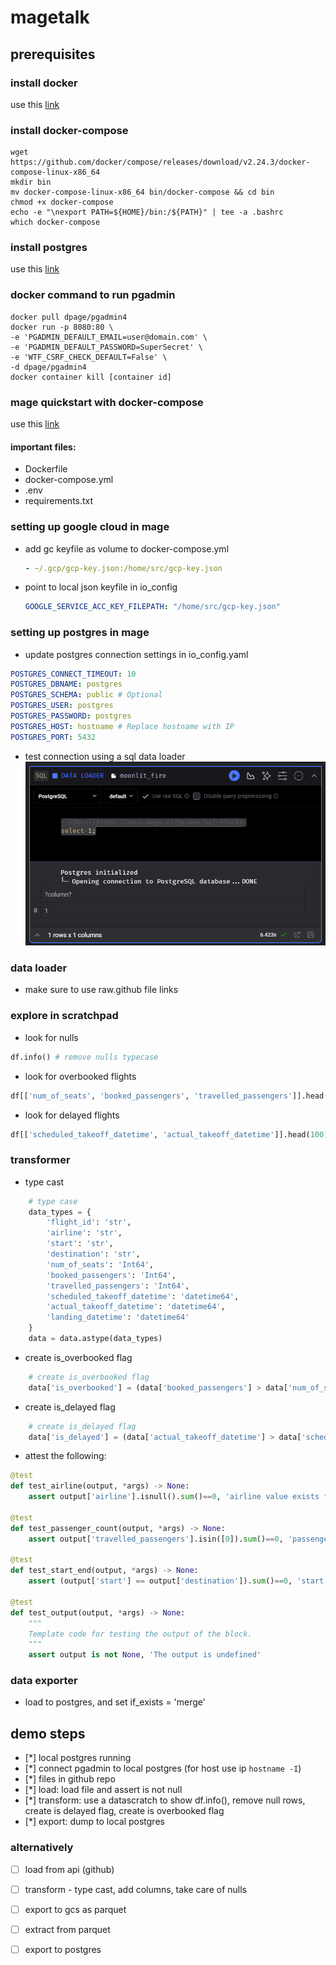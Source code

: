 # magetalk

## prerequisites

### install docker
use this [link](https://docs.docker.com/engine/install/)

### install docker-compose
```shell
wget https://github.com/docker/compose/releases/download/v2.24.3/docker-compose-linux-x86_64 
mkdir bin
mv docker-compose-linux-x86_64 bin/docker-compose && cd bin
chmod +x docker-compose 
echo -e "\nexport PATH=${HOME}/bin:/${PATH}" | tee -a .bashrc 
which docker-compose 
```

### install postgres
use this [link](https://www.postgresqltutorial.com/postgresql-getting-started/install-postgresql-linux/)

### docker command to run pgadmin
```shell
docker pull dpage/pgadmin4  
docker run -p 8080:80 \
-e 'PGADMIN_DEFAULT_EMAIL=user@domain.com' \
-e 'PGADMIN_DEFAULT_PASSWORD=SuperSecret' \
-e 'WTF_CSRF_CHECK_DEFAULT=False' \
-d dpage/pgadmin4  
docker container kill [container id]
```

### mage quickstart with docker-compose
use this [link](https://github.com/mage-ai/compose-quickstart)

#### important files:
- Dockerfile
- docker-compose.yml
- .env 
- requirements.txt


### setting up google cloud in mage
- add gc keyfile as volume to docker-compose.yml
  ```yaml
  - ~/.gcp/gcp-key.json:/home/src/gcp-key.json
  ```
- point to local json keyfile in io_config
  ```yaml
  GOOGLE_SERVICE_ACC_KEY_FILEPATH: "/home/src/gcp-key.json"
  ```

### setting up postgres in mage  
- update postgres connection settings in io_config.yaml 
```yaml
POSTGRES_CONNECT_TIMEOUT: 10
POSTGRES_DBNAME: postgres
POSTGRES_SCHEMA: public # Optional
POSTGRES_USER: postgres
POSTGRES_PASSWORD: postgres
POSTGRES_HOST: hostname # Replace hostname with IP 
POSTGRES_PORT: 5432
```
- test connection using a sql data loader
![sql data loader](./images/sqldataloader.png)

### data loader
- make sure to use raw.github file links

### explore in scratchpad
- look for nulls
```python
df.info() # remove nulls typecase
```
- look for overbooked flights
```python
df[['num_of_seats', 'booked_passengers', 'travelled_passengers']].head(100) # create is_overbooked flag
```
- look for delayed flights
```python
df[['scheduled_takeoff_datetime', 'actual_takeoff_datetime']].head(100) # create is_delayed flag
```

### transformer
- type cast
```python
    # type case
    data_types = {
        'flight_id': 'str',
        'airline': 'str',
        'start': 'str',
        'destination': 'str',
        'num_of_seats': 'Int64',
        'booked_passengers': 'Int64',
        'travelled_passengers': 'Int64',
        'scheduled_takeoff_datetime': 'datetime64', 
        'actual_takeoff_datetime': 'datetime64',
        'landing_datetime': 'datetime64'
    }
    data = data.astype(data_types)
```

- create is_overbooked flag
```python
    # create is_overbooked flag
    data['is_overbooked'] = (data['booked_passengers'] > data['num_of_seats']).astype(int)
```

- create is_delayed flag
```python
    # create is_delayed flag
    data['is_delayed'] = (data['actual_takeoff_datetime'] > data['scheduled_takeoff_datetime']).astype(int)
```

- attest the following:
```python
@test 
def test_airline(output, *args) -> None:
    assert output['airline'].isnull().sum()==0, 'airline value exists for all records'

@test
def test_passenger_count(output, *args) -> None:
    assert output['travelled_passengers'].isin([0]).sum()==0, 'passenger count is greater than 0'

@test 
def test_start_end(output, *args) -> None:
    assert (output['start'] == output['destination']).sum()==0, 'start and destination always differ'

@test
def test_output(output, *args) -> None:
    """
    Template code for testing the output of the block.
    """
    assert output is not None, 'The output is undefined'
```

### data exporter
- load to postgres, and set if_exists = 'merge'


## demo steps

- [*] local postgres running  
- [*] connect pgadmin to local postgres (for host use ip `hostname -I`)
- [*] files in github repo
- [*] load: load file and assert is not null
- [*] transform: use a datascratch to show df.info(), remove null rows, create is delayed flag, create is overbooked flag
- [*] export: dump to local postgres

### alternatively

- [ ] load from api (github)
- [ ] transform - type cast, add columns, take care of nulls
- [ ] export to gcs as parquet
- [ ] extract from parquet
- [ ] export to postgres


